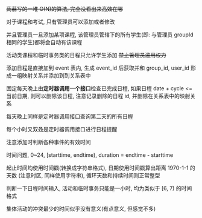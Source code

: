 ~~蒟蒻写的一堆 O(N)的算法, 完全没看出来高效在哪~~

对于课程和考试, 只有管理员可以添加或者修改

并且管理员一旦添加某项课程, 该管理员管辖下的所有学生(即: 与管理员 groupId 相同的学生)都将会自动有该课程

活动类课程和临时事务类的日程只允许学生添加 ~~禁止管理员滥用权力~~

添加日程是直接加到 event 表内, 生成 event_id 后获取并和 group_id, user_id 形成一组映射关系并添加到到关系表中

固定每天晚上由**定时器调用一个接口**检查已完成日程, 如果日程 date + cycle <= 当前日期, 则可以删除该日程, 注意记录删除的日程 id, 并删除在关系表中的映射关系

每天晚上同样是定时器调用接口查询第二天的所有日程

每个小时又双叒是定时器调用接口进行日程提醒

注意添加时判断各种事件的有效时间

时间问题, 0~24, [starttime, endtime), duration = endtime - starttime

起止时间均使用时间戳(转换成字符串格式), 日期使用时间戳算出距离 1970-1-1 的天数 (注意时区, 同样使用字符串), 循环天数和持续时间则正常整型

判断一下日程时间输入, 活动和临时事务只能是一小时, 均为类似于 [6, 7) 的时间格式

集体活动的冲突最少的时间似乎没有意义(有点意义, 但感觉不多)
